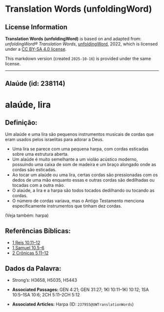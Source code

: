 # Translation Words (unfoldingWord)

## License Information

**Translation Words (unfoldingWord)** is based on and adapted from: _unfoldingWord® Translation Words_, [unfoldingWord](https://unfoldingword.org/utw), 2022, which is licensed under a [CC BY-SA 4.0 license](https://creativecommons.org/licenses/by-sa/4.0/legalcode.en).

This markdown version (created `2025-10-16`) is provided under the same license.



--------------------------------

## Alaúde (id: 238114)

alaúde, lira
============

Definição:
----------

Um alaúde e uma lira são pequenos instrumentos musicais de cordas que eram usados pelos israelitas para adorar a Deus.

* Uma lira se parece com uma pequena harpa, com cordas esticadas sobre uma estrutura aberta.
* Um alaúde é muito semelhante a um violão acústico moderno, possuindo uma caixa de som de madeira e um braço alongado onde as cordas são esticadas.
* Ao tocar um alaúde ou uma lira, certas cordas são pressionadas com os dedos de uma mão enquanto essas e outras cordas são dedilhadas ou tocadas com a outra mão.
* O alaúde, a lira e a harpa são todos tocados dedilhando ou tocando as cordas.
* O número de cordas variava, mas o Antigo Testamento menciona especificamente instrumentos que tinham dez cordas.

(Veja também: harpa)

Referências Bíblicas:
---------------------

* [1 Reis 10\.11–12](https://ref.ly/1Kgs10:11-1Kgs10:12)
* [1 Samuel 10\.5–6](https://ref.ly/1Sam10:5-1Sam10:6)
* [2 Crônicas 5\.11–12](https://ref.ly/2Chr5:11-2Chr5:12)

Dados da Palavra:
-----------------

* Strong’s: H3658, H5035, H5443

* **Associated Passages:** GEN 4:21; GEN 31:27; 1KI 10:11–1KI 10:12; 1SA 10:5–1SA 10:6; 2CH 5:11–2CH 5:12
* **Associated Articles:** Harpa (ID: `237955@UWTranslationWords`)

